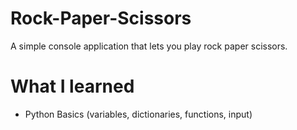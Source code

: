 # Rock-Paper-Scissors
A simple console application that lets you play rock paper scissors.

# What I learned
* Python Basics (variables, dictionaries, functions, input)
